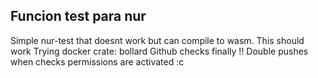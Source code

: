 ## Funcion test para nur
Simple nur-test that doesnt work but can compile to wasm.
This should work
Trying docker crate: bollard
Github checks finally !!
Double pushes when checks permissions are activated :c
